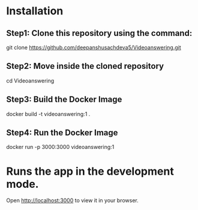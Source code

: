 # Installation
## Step1: Clone this repository using the command:
git clone https://github.com/deepanshusachdeva5/Videoanswering.git

## Step2: Move inside the cloned repository
cd Videoanswering

## Step3: Build the Docker Image
docker build -t videoanswering:1 . 

## Step4: Run the Docker Image
docker run -p 3000:3000 videoanswering:1


# Runs the app in the development mode.
Open [http://localhost:3000](http://localhost:3000) to view it in your browser.

